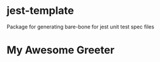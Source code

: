# jest-template
Package for generating bare-bone for jest unit test spec files
# My Awesome Greeter
